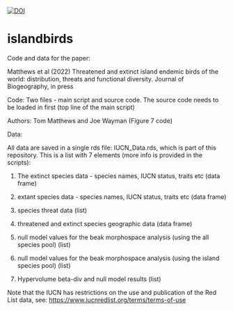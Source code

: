 
[![DOI](https://zenodo.org/badge/DOI/10.5281/zenodo.7034283.svg)](https://zenodo.org/badge/DOI/10.5281/zenodo.7034283.svg)

# islandbirds

Code and data for the paper:

Matthews et al (2022) Threatened and extinct island endemic birds of the world: distribution, threats and functional diversity. Journal of Biogeography, in press

Code:
Two files - main script and source code. The source code needs to be loaded in first (top line of the main script)

Authors: Tom Matthews and Joe Wayman (Figure 7 code)


Data:

All data are saved in a single rds file: IUCN_Data.rds, which is part of this repository. This is a list with 7 elements (more info is provided in the scripts):

1) The extinct species data - species names, IUCN status, traits etc (data frame)

2) extant species data - species names, IUCN status, traits etc (data frame)

3) species threat data (list)

4) threatened and extinct species geographic data (data frame)

5) null model values for the beak morphospace analysis (using the all species pool) (list)

6) null model values for the beak morphospace analysis (using the island species pool) (list)

7) Hypervolume beta-div and null model results (list)


Note that the IUCN has restrictions on the use and publication of the Red List data, see: https://www.iucnredlist.org/terms/terms-of-use


